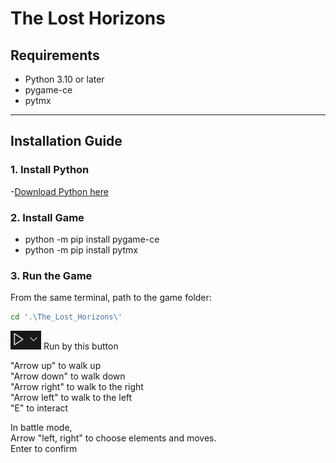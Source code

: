 # The Lost Horizons

## Requirements

- Python 3.10 or later
- pygame-ce
- pytmx

---

## Installation Guide

### 1. Install Python
-[Download Python here](https://www.python.org/downloads/)

### 2. Install Game

- python -m pip install pygame-ce
- python -m pip install pytmx


### 3. Run the Game

From the same terminal, path to the game folder:

```bash
cd '.\The_Lost_Horizons\'
```

![Preview](run_readme.png) Run by this button


"Arrow up" to walk up  
"Arrow down" to walk down  
"Arrow right" to walk to the right  
"Arrow left" to walk to the left  
"E" to interact  

In battle mode,  
Arrow "left, right" to choose elements and moves.  
Enter to confirm
